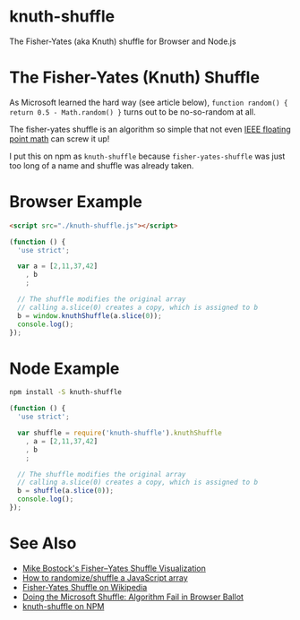 knuth-shuffle
=============

The Fisher-Yates (aka Knuth) shuffle for Browser and Node.js

The Fisher-Yates (Knuth) Shuffle
===

As Microsoft learned the hard way (see article below), `function random() { return 0.5 - Math.random() }` turns out to be no-so-random at all.

The fisher-yates shuffle is an algorithm so simple that not even
[IEEE floating point math](http://blogs.adobe.com/bparadie/2011/11/22/0-2-0-1-0-30000000000000004/)
can screw it up!

I put this on npm as `knuth-shuffle` because `fisher-yates-shuffle`
was just too long of a name and shuffle was already taken.

Browser Example
===

```html
<script src="./knuth-shuffle.js"></script>
```

```javascript
(function () {
  'use strict';

  var a = [2,11,37,42]
    , b
    ;

  // The shuffle modifies the original array
  // calling a.slice(0) creates a copy, which is assigned to b
  b = window.knuthShuffle(a.slice(0));
  console.log();
});
```

Node Example
===

```bash
npm install -S knuth-shuffle
```

```javascript
(function () {
  'use strict';

  var shuffle = require('knuth-shuffle').knuthShuffle
    , a = [2,11,37,42]
    , b
    ;

  // The shuffle modifies the original array
  // calling a.slice(0) creates a copy, which is assigned to b
  b = shuffle(a.slice(0));
  console.log();
});
```

See Also
===

  * [Mike Bostock's Fisher–Yates Shuffle Visualization](http://bost.ocks.org/mike/shuffle/)
  * [How to randomize/shuffle a JavaScript array](http://stackoverflow.com/questions/2450954/how-to-randomize-shuffle-a-javascript-array)
  * [Fisher-Yates Shuffle on Wikipedia](http://en.wikipedia.org/wiki/Fisher%E2%80%93Yates_shuffle)
  * [Doing the Microsoft Shuffle: Algorithm Fail in Browser Ballot](http://www.robweir.com/blog/2010/02/microsoft-random-browser-ballot.html)
  * [knuth-shuffle on NPM](https://npmjs.org/package/citare-scriptum)
